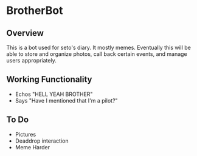 # BrotherBot

## Overview
This is a bot used for seto's diary. It mostly memes. Eventually this will be able to store and organize photos, call back certain events, and manage users appropriately. 

## Working Functionality
  - Echos "HELL YEAH BROTHER"
  - Says "Have I mentioned that I'm a pilot?"

## To Do

  - Pictures
  - Deaddrop interaction
  - Meme Harder
